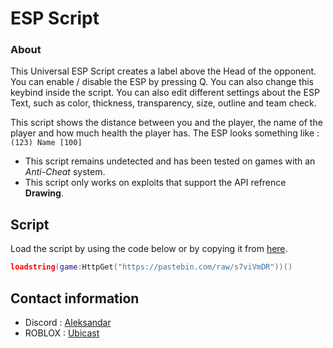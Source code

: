 # ESP Script

### About

This Universal ESP Script creates a label above the Head of the opponent.
You can enable / disable the ESP by pressing Q. You can also change this keybind inside the script.
You can also edit different settings about the ESP Text, such as color, thickness, transparency, size, outline and team check.

This script shows the distance between you and the player, the name of the player and how much health the player has. The ESP looks something like : `(123) Name [100]`

- This script remains undetected and has been tested on games with an *Anti-Cheat* system.
- This script only works on exploits that support the API refrence **Drawing**.

## Script

Load the script by using the code below or by copying it from [here](https://github.com/UbicastDev/ESP-Script/blob/main/ESP).
```lua
loadstring(game:HttpGet("https://pastebin.com/raw/s7viVmDR"))()
```

## Contact information

- Discord : [Aleksandar](https://discord.com/users/611111398818316309)
- ROBLOX : [Ubicast](https://www.roblox.com/users/330279990/profile)
